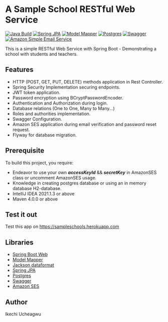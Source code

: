# A Sample School RESTful Web Service

[![Java Build](https://img.shields.io/badge/Java-Spring%20Boot-orange)](https://spring.io/projects/spring-boot) [![Spring JPA](https://img.shields.io/badge/Spring-JPA-blue)](https://spring.io/projects/spring-data-jpa) [![Model Mapper ](https://img.shields.io/badge/ModelMapper-%20passing-green)](http://modelmapper.org/) [![Postgres](https://img.shields.io/badge/Postgres-%20SQL-blue)](https://www.postgresql.org/) [![Swagger](https://img.shields.io/badge/Swagger-passing-green)](https://swagger.io/)  [![Amazon Simple Email Service](https://img.shields.io/badge/Amazon-SES-orange)](https://aws.amazon.com/ses/)

This is a simple RESTful Web Service with Spring Boot - Demonstrating a school with students and teachers. 

## Features
* HTTP (POST, GET, PUT, DELETE) methods application in Rest Controller.
* Spring Security Implementation securing endpoints.
* JWT token application.
* Password encryption using BCryptPasswordEncoder. 
* Authentication and Authorization during login.
* Database relations (One to One, Many to Many...) 
* Roles and authorities implementation.
* Swagger Configuration.
* Amazon SES application during email verification and password reset request.
* Flyway for database migration.

## Prerequisite
To build this project, you require:
- Endeavor to use your own ***accessKeyId*** && ***secretKey*** in AmazonSES class or uncomment AmazonSES usage.
- Knowledge in creating postgres database or using an in memory database H2-database.
- IntelliJ IDEA 2021.1.3 or above
- Maven 4.0.0 or above 

## Test it out 
Test this app on https://sampleschools.herokuapp.com

## Libraries
*   [Spring Boot Web](https://mvnrepository.com/artifact/org.springframework.boot/spring-boot-starter-web)
*   [Model Mapper](http://modelmapper.org/)
*   [Jackson dataformat](https://mvnrepository.com/artifact/com.fasterxml.jackson.dataformat/jackson-dataformat-xml)
*   [Spring JPA](https://spring.io/projects/spring-data-jpa)
*   [Postgres](https://www.postgresql.org/)
*   [Swagger](https://swagger.io/)
*   [Amazon SES](https://aws.amazon.com/ses/)

## Author
Ikechi Ucheagwu 
